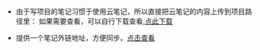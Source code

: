 * 由于写项目的笔记习惯于使用云笔记，所以直接把云笔记的内容上传到项目路径里：
如果需要查看，可以自行下载查看,[点此下载](https://gitee.com/dingdongfang/spring-annotation/blob/master/Spring%20Annotation.md.pdf)

* 提供一个笔记外链地址，方便同步。[点击查看](http://581c88a2.wiz03.com/share/s/1o78yy200k0w27GvK52Rf_O_3iGjV92aKk_X25x9M_2ZGNNs)